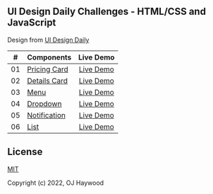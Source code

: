 ## UI Design Daily Challenges - HTML/CSS and JavaScript

Design from [UI Design Daily](https://uidesigndaily.com/)

| #     | Components | Live Demo |
| :---: | :---       | :---:     |
| 01 | [Pricing Card](https://github.com/ojhaywood/web-design/blob/master/pricing-card) | [Live Demo](https://ojhaywood.github.io/web-design/pricing-card/) |
| 02 | [Details Card](https://github.com/ojhaywood/web-design/blob/master/details-card) | [Live Demo](https://ojhaywood.github.io/web-design/details-card/) |
| 03 | [Menu](https://github.com/ojhaywood/web-design/blob/master/menu)                 | [Live Demo](https://ojhaywood.github.io/web-design/menu/)         |
| 04 | [Dropdown](https://github.com/ojhaywood/web-design/blob/master/dropdown)         | [Live Demo](https://ojhaywood.github.io/web-design/dropdown/)     |
| 05 | [Notification](https://github.com/ojhaywood/web-design/blob/master/notification) | [Live Demo](https://ojhaywood.github.io/web-design/notification/) |
| 06 | [List](https://github.com/ojhaywood/web-design/blob/master/list)                 | [Live Demo](https://ojhaywood.github.io/web-design/list/)         |

## License

[MIT](https://opensource.org/licenses/MIT)

Copyright (c) 2022, OJ Haywood
